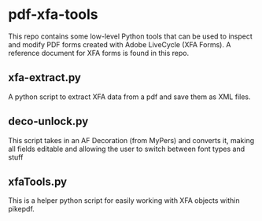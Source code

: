 # pdf-xfa-tools
This repo contains some low-level Python tools that can be used to inspect and modify PDF forms 
created with Adobe LiveCycle (XFA Forms). A reference document for XFA forms is found in this repo.

## xfa-extract.py

A python script to extract XFA data from a pdf and save them as XML files. 

## deco-unlock.py

This script takes in an AF Decoration (from MyPers) and converts it, making all fields editable and 
allowing the user to switch between font types and stuff

## xfaTools.py

This is a helper python script for easily working with XFA objects within pikepdf. 

